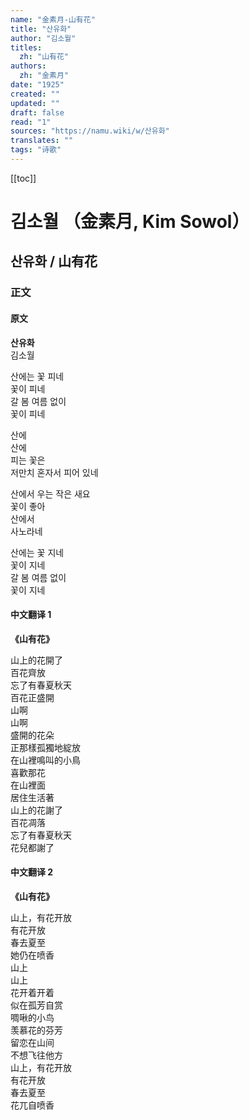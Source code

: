```yaml
---
name: "金素月-山有花"
title: "산유화"
author: "김소월"
titles:
  zh: "山有花"
authors:
  zh: "金素月"
date: "1925"
created: ""
updated: ""
draft: false
read: "1"
sources: "https://namu.wiki/w/산유화"
translates: ""
tags: "诗歌"
---
```


[[toc]]

# 김소월 （金素月, Kim Sowol）

## 산유화 / 山有花

### 正文

<!-- tabs:start -->

#### **原文**

**산유화**  
김소월  

산에는 꽃 피네  
꽃이 피네  
갈 봄 여름 없이  
꽃이 피네  

산에  
산에  
피는 꽃은  
저만치 혼자서 피어 있네  

산에서 우는 작은 새요  
꽃이 좋아  
산에서  
사노라네  

산에는 꽃 지네  
꽃이 지네  
갈 봄 여름 없이  
꽃이 지네  

#### **中文翻译 1**

**《山有花》**  

山上的花開了  
百花齊放  
忘了有春夏秋天  
百花正盛開  
山啊  
山啊  
盛開的花朵  
正那樣孤獨地綻放  
在山裡鳴叫的小鳥  
喜歡那花  
在山裡面  
居住生活著  
山上的花謝了  
百花凋落  
忘了有春夏秋天  
花兒都謝了  

#### **中文翻译 2**

**《山有花》**  

山上，有花开放  
有花开放  
春去夏至  
她仍在喷香  
山上  
山上  
花开着开着  
似在孤芳自赏  
啁啾的小鸟  
羡慕花的芬芳  
留恋在山间  
不想飞往他方  
山上，有花开放  
有花开放  
春去夏至  
花兀自喷香  

<!-- tabs:end -->
